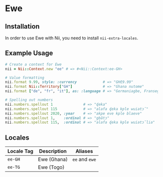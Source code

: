 <!-- This file has been generated. Source: languages/_template.md.erb -->

# Ewe

## Installation

In order to use Ewe with Nii, you need to install `nii-extra-locales`.

## Example Usage

``` ruby
# Create a context for Ewe
nii = Nii::Context.new "ee" # => #<Nii::Context:ee-GH>

# Value formatting
nii.format 9.99, style: :currency            # => "GH₵9.99"
nii.format Nii::Territory["GH"]              # => "Ghana nutome"
nii.format ["de", "fr", "it"], as: :language # => "Germaniagbe, Fransegbe, kple Italiagbe"

# Spelling out numbers
nii.numbers.spellout 1              # => "ɖeka"
nii.numbers.spellout 115            # => "alafa ɖeka kple wuiatɔ̃"
nii.numbers.spellout 2020, :year    # => "akpe eve kple blaeve"
nii.numbers.spellout 1,    :ordinal # => "gbãtɔ"
nii.numbers.spellout 115,  :ordinal # => "alafa ɖeka kple wuiatɔ̃lia"
```


## Locales

<table>
  <thead>
    <tr>
      <th>Locale Tag</th>
      <th>Description</th>
      <th>Aliases</th>
    </tr>
  </thead>
  <tbody>
    <tr>
      <td><code>ee-GH</code></td>
      <td>Ewe (Ghana)</td>
      <td><code>ee</code> and <code>ewe</code></td>
    </tr>
    <tr>
      <td><code>ee-TG</code></td>
      <td>Ewe (Togo)</td>
      <td></td>
    </tr>
  </tbody>
</table>

